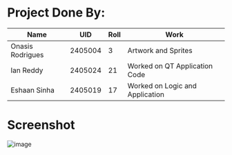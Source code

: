 # Project Done By:
| Name          | UID     | Roll | Work |
|---------------|---------|------|-----------------|
| Onasis Rodrigues | 2405004 | 3    | Artwork and Sprites |
| Ian Reddy     | 2405024 | 21   | Worked on QT Application Code |
| Eshaan Sinha| 2405019 | 17    |  Worked on Logic and Application|

# Screenshot
![image](https://github.com/user-attachments/assets/b34805f2-5e7e-47d9-b487-8609a9340470)

